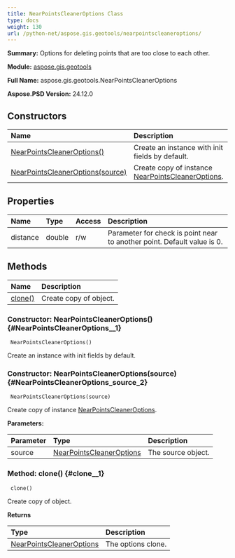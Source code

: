 ```yaml
---
title: NearPointsCleanerOptions Class
type: docs
weight: 130
url: /python-net/aspose.gis.geotools/nearpointscleaneroptions/
---
```


**Summary:** Options for deleting points that are too close to each other.

**Module:** [aspose.gis.geotools](/psd/python-net/aspose.gis.geotools/)

**Full Name:** aspose.gis.geotools.NearPointsCleanerOptions

**Aspose.PSD Version:** 24.12.0

## **Constructors**
| **Name** | **Description** |
| :- | :- |
| [NearPointsCleanerOptions()](#NearPointsCleanerOptions__1) | Create an instance with init fields by default. |
| [NearPointsCleanerOptions(source)](#NearPointsCleanerOptions_source_2) | Create copy of instance [NearPointsCleanerOptions](/psd/python-net/aspose.gis.geotools/nearpointscleaneroptions/). |
## **Properties**
| **Name** | **Type** | **Access** | **Description** |
| :- | :- | :- | :- |
| distance | double | r/w | Parameter for check is point near to another point. Default value is 0. |
## **Methods**
| **Name** | **Description** |
| :- | :- |
| [clone()](#clone__1) | Create copy of object. |


### Constructor: NearPointsCleanerOptions() {#NearPointsCleanerOptions__1}


```
 NearPointsCleanerOptions() 
```

Create an instance with init fields by default.

### Constructor: NearPointsCleanerOptions(source) {#NearPointsCleanerOptions_source_2}


```
 NearPointsCleanerOptions(source) 
```

Create copy of instance [NearPointsCleanerOptions](/psd/python-net/aspose.gis.geotools/nearpointscleaneroptions/).

**Parameters:**

| Parameter | Type | Description |
| :- | :- | :- |
| source | [NearPointsCleanerOptions](/psd/python-net/aspose.gis.geotools/nearpointscleaneroptions) | The source object. |

### Method: clone() {#clone__1}


```
 clone() 
```

Create copy of object.

**Returns**

| Type | Description |
| :- | :- |
| [NearPointsCleanerOptions](/psd/python-net/aspose.gis.geotools/nearpointscleaneroptions) | The options clone. |



